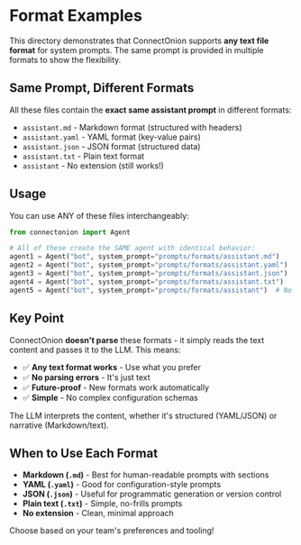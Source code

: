 # Format Examples

This directory demonstrates that ConnectOnion supports **any text file format** for system prompts. The same prompt is provided in multiple formats to show the flexibility.

## Same Prompt, Different Formats

All these files contain the **exact same assistant prompt** in different formats:

- `assistant.md` - Markdown format (structured with headers)
- `assistant.yaml` - YAML format (key-value pairs)
- `assistant.json` - JSON format (structured data)
- `assistant.txt` - Plain text format
- `assistant` - No extension (still works!)

## Usage

You can use ANY of these files interchangeably:

```python
from connectonion import Agent

# All of these create the SAME agent with identical behavior:
agent1 = Agent("bot", system_prompt="prompts/formats/assistant.md")
agent2 = Agent("bot", system_prompt="prompts/formats/assistant.yaml")
agent3 = Agent("bot", system_prompt="prompts/formats/assistant.json")
agent4 = Agent("bot", system_prompt="prompts/formats/assistant.txt")
agent5 = Agent("bot", system_prompt="prompts/formats/assistant")  # No extension!
```

## Key Point

ConnectOnion **doesn't parse** these formats - it simply reads the text content and passes it to the LLM. This means:

- ✅ **Any text format works** - Use what you prefer
- ✅ **No parsing errors** - It's just text
- ✅ **Future-proof** - New formats work automatically
- ✅ **Simple** - No complex configuration schemas

The LLM interprets the content, whether it's structured (YAML/JSON) or narrative (Markdown/text).

## When to Use Each Format

- **Markdown (`.md`)** - Best for human-readable prompts with sections
- **YAML (`.yaml`)** - Good for configuration-style prompts
- **JSON (`.json`)** - Useful for programmatic generation or version control
- **Plain text (`.txt`)** - Simple, no-frills prompts
- **No extension** - Clean, minimal approach

Choose based on your team's preferences and tooling!